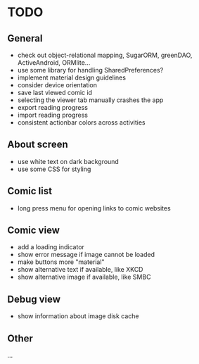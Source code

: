 # TODO

## General

- check out object-relational mapping, SugarORM, greenDAO, ActiveAndroid, ORMlite...
- use some library for handling SharedPreferences?
- implement material design guidelines
- consider device orientation
- save last viewed comic id
- selecting the viewer tab manually crashes the app
- export reading progress
- import reading progress
- consistent actionbar colors across activities

## About screen

- use white text on dark background
- use some CSS for styling

## Comic list

- long press menu for opening links to comic websites

## Comic view

- add a loading indicator
- show error message if image cannot be loaded
- make buttons more "material"
- show alternative text if available, like XKCD
- show alternative image if available, like SMBC

## Debug view

- show information about image disk cache

## Other

...
